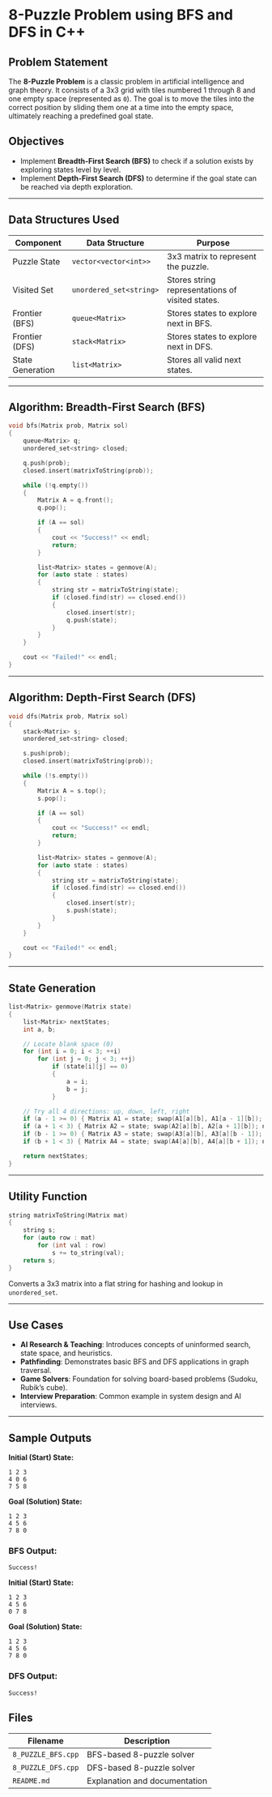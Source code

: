 
# 8-Puzzle Problem using BFS and DFS in C++

## Problem Statement

The **8-Puzzle Problem** is a classic problem in artificial intelligence and graph theory. It consists of a 3x3 grid with tiles numbered 1 through 8 and one empty space (represented as `0`). The goal is to move the tiles into the correct position by sliding them one at a time into the empty space, ultimately reaching a predefined goal state.

## Objectives

- Implement **Breadth-First Search (BFS)** to check if a solution exists by exploring states level by level.
- Implement **Depth-First Search (DFS)** to determine if the goal state can be reached via depth exploration.


---

## Data Structures Used

| Component         | Data Structure            | Purpose                                          |
|-------------------|---------------------------|--------------------------------------------------|
| Puzzle State      | `vector<vector<int>>`     | 3x3 matrix to represent the puzzle.              |
| Visited Set       | `unordered_set<string>`   | Stores string representations of visited states. |
| Frontier (BFS)    | `queue<Matrix>`           | Stores states to explore next in BFS.            |
| Frontier (DFS)    | `stack<Matrix>`           | Stores states to explore next in DFS.            |
| State Generation  | `list<Matrix>`            | Stores all valid next states.                    |

---

## Algorithm: Breadth-First Search (BFS)

```cpp
void bfs(Matrix prob, Matrix sol)
{
    queue<Matrix> q;
    unordered_set<string> closed;

    q.push(prob);
    closed.insert(matrixToString(prob));

    while (!q.empty())
    {
        Matrix A = q.front();
        q.pop();

        if (A == sol)
        {
            cout << "Success!" << endl;
            return;
        }

        list<Matrix> states = genmove(A);
        for (auto state : states)
        {
            string str = matrixToString(state);
            if (closed.find(str) == closed.end())
            {
                closed.insert(str);
                q.push(state);
            }
        }
    }

    cout << "Failed!" << endl;
}
```

---

## Algorithm: Depth-First Search (DFS)

```cpp
void dfs(Matrix prob, Matrix sol)
{
    stack<Matrix> s;
    unordered_set<string> closed;

    s.push(prob);
    closed.insert(matrixToString(prob));

    while (!s.empty())
    {
        Matrix A = s.top();
        s.pop();

        if (A == sol)
        {
            cout << "Success!" << endl;
            return;
        }

        list<Matrix> states = genmove(A);
        for (auto state : states)
        {
            string str = matrixToString(state);
            if (closed.find(str) == closed.end())
            {
                closed.insert(str);
                s.push(state);
            }
        }
    }

    cout << "Failed!" << endl;
}
```

---

## State Generation

```cpp
list<Matrix> genmove(Matrix state)
{
    list<Matrix> nextStates;
    int a, b;

    // Locate blank space (0)
    for (int i = 0; i < 3; ++i)
        for (int j = 0; j < 3; ++j)
            if (state[i][j] == 0)
            {
                a = i;
                b = j;
            }

    // Try all 4 directions: up, down, left, right
    if (a - 1 >= 0) { Matrix A1 = state; swap(A1[a][b], A1[a - 1][b]); nextStates.push_back(A1); }
    if (a + 1 < 3) { Matrix A2 = state; swap(A2[a][b], A2[a + 1][b]); nextStates.push_back(A2); }
    if (b - 1 >= 0) { Matrix A3 = state; swap(A3[a][b], A3[a][b - 1]); nextStates.push_back(A3); }
    if (b + 1 < 3) { Matrix A4 = state; swap(A4[a][b], A4[a][b + 1]); nextStates.push_back(A4); }

    return nextStates;
}
```

---

## Utility Function

```cpp
string matrixToString(Matrix mat)
{
    string s;
    for (auto row : mat)
        for (int val : row)
            s += to_string(val);
    return s;
}
```

Converts a 3x3 matrix into a flat string for hashing and lookup in `unordered_set`.

---

## Use Cases

- **AI Research & Teaching**: Introduces concepts of uninformed search, state space, and heuristics.
- **Pathfinding**: Demonstrates basic BFS and DFS applications in graph traversal.
- **Game Solvers**: Foundation for solving board-based problems (Sudoku, Rubik’s cube).
- **Interview Preparation**: Common example in system design and AI interviews.

---

## Sample Outputs

**Initial (Start) State:**

```
1 2 3
4 0 6
7 5 8
```

**Goal (Solution) State:**

```
1 2 3
4 5 6
7 8 0
```
### BFS Output:
```
Success!
```

**Initial (Start) State:**

```
1 2 3
4 5 6
0 7 8
```

**Goal (Solution) State:**

```
1 2 3
4 5 6
7 8 0
```
### DFS Output:
```
Success!
```



## Files

| Filename                 | Description                                  |
|--------------------------|----------------------------------------------|
| `8_PUZZLE_BFS.cpp`       | BFS-based 8-puzzle solver                    |
| `8_PUZZLE_DFS.cpp`       | DFS-based 8-puzzle solver                    |
| `README.md`              | Explanation and documentation                |


